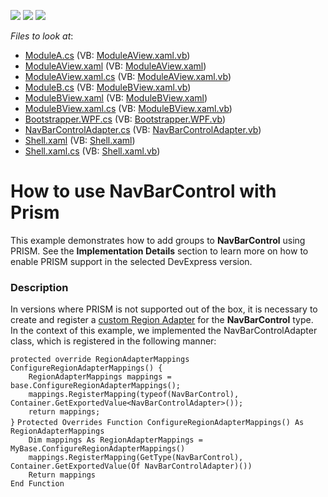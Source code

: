 <!-- default badges list -->
![](https://img.shields.io/endpoint?url=https://codecentral.devexpress.com/api/v1/VersionRange/128654993/14.1.3%2B)
[![](https://img.shields.io/badge/Open_in_DevExpress_Support_Center-FF7200?style=flat-square&logo=DevExpress&logoColor=white)](https://supportcenter.devexpress.com/ticket/details/E3340)
[![](https://img.shields.io/badge/📖_How_to_use_DevExpress_Examples-e9f6fc?style=flat-square)](https://docs.devexpress.com/GeneralInformation/403183)
<!-- default badges end -->
<!-- default file list -->
*Files to look at*:

* [ModuleA.cs](./CS/NavBarAndPrism.ModuleA/ModuleA.cs) (VB: [ModuleAView.xaml.vb](./VB/NavBarAndPrism.ModuleA/ModuleAView.xaml.vb))
* [ModuleAView.xaml](./CS/NavBarAndPrism.ModuleA/ModuleAView.xaml) (VB: [ModuleAView.xaml](./VB/NavBarAndPrism.ModuleA/ModuleAView.xaml))
* [ModuleAView.xaml.cs](./CS/NavBarAndPrism.ModuleA/ModuleAView.xaml.cs) (VB: [ModuleAView.xaml.vb](./VB/NavBarAndPrism.ModuleA/ModuleAView.xaml.vb))
* [ModuleB.cs](./CS/NavBarAndPrism.ModuleB/ModuleB.cs) (VB: [ModuleBView.xaml.vb](./VB/NavBarAndPrism.ModuleB/ModuleBView.xaml.vb))
* [ModuleBView.xaml](./CS/NavBarAndPrism.ModuleB/ModuleBView.xaml) (VB: [ModuleBView.xaml](./VB/NavBarAndPrism.ModuleB/ModuleBView.xaml))
* [ModuleBView.xaml.cs](./CS/NavBarAndPrism.ModuleB/ModuleBView.xaml.cs) (VB: [ModuleBView.xaml.vb](./VB/NavBarAndPrism.ModuleB/ModuleBView.xaml.vb))
* [Bootstrapper.WPF.cs](./CS/NavBarAndPrism/Bootstrapper.WPF.cs) (VB: [Bootstrapper.WPF.vb](./VB/NavBarAndPrism/Bootstrapper.WPF.vb))
* [NavBarControlAdapter.cs](./CS/NavBarAndPrism/NavBarControlAdapter.cs) (VB: [NavBarControlAdapter.vb](./VB/NavBarAndPrism/NavBarControlAdapter.vb))
* [Shell.xaml](./CS/NavBarAndPrism/Shell.xaml) (VB: [Shell.xaml](./VB/NavBarAndPrism/Shell.xaml))
* [Shell.xaml.cs](./CS/NavBarAndPrism/Shell.xaml.cs) (VB: [Shell.xaml.vb](./VB/NavBarAndPrism/Shell.xaml.vb))
<!-- default file list end -->
# How to use NavBarControl with Prism


<p>This example demonstrates how to add groups to <strong>NavBarControl</strong> using PRISM. See the <strong>Implementation Details</strong> section to learn more on how to enable PRISM support in the selected DevExpress version.</p>


<h3>Description</h3>

<p>In versions where PRISM is not supported out of the box, it is necessary to create and register a <a href="https://msdn.microsoft.com/en-us/library/ff921129.aspx">custom Region Adapter</a> for the <strong>NavBarControl</strong> type.<br>In the context of this example, we implemented the NavBarControlAdapter class, which is registered in the following manner:</p>
<code lang="cs">protected override RegionAdapterMappings ConfigureRegionAdapterMappings() {
    RegionAdapterMappings mappings = base.ConfigureRegionAdapterMappings();
    mappings.RegisterMapping(typeof(NavBarControl), Container.GetExportedValue&lt;NavBarControlAdapter&gt;());
    return mappings;
}</code>
<code lang="vb">Protected Overrides Function ConfigureRegionAdapterMappings() As RegionAdapterMappings
	Dim mappings As RegionAdapterMappings = MyBase.ConfigureRegionAdapterMappings()
	mappings.RegisterMapping(GetType(NavBarControl), Container.GetExportedValue(Of NavBarControlAdapter)())
	Return mappings
End Function</code>

<br/>


